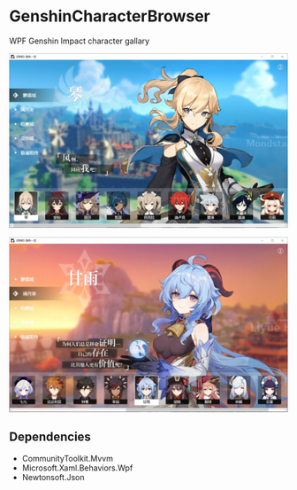 # GenshinCharacterBrowser

 WPF Genshin Impact character gallary

![Jean](demo/jean.jpg)

![Ganyu](demo/ganyu.jpg)

## Dependencies

* CommunityToolkit.Mvvm
* Microsoft.Xaml.Behaviors.Wpf
* Newtonsoft.Json
